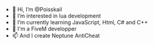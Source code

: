 - 👋 Hi, I’m @Poisskail
- 👀 I’m interested in lua development 
- 🌱 I’m currently learning JavaScript, Html, C# and C++
- 💞️ I'm a FiveM developper
- 📫 And I create Neptune AntiCheat

